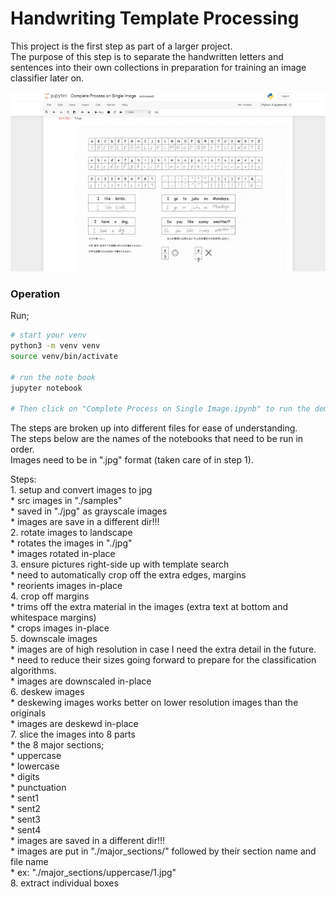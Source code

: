 # Handwriting Template Processing
This project is the first step as part of a larger project.  
The purpose of this step is to separate the handwritten letters and sentences into their own collections in preparation for training an image classifier later on.

![Screenshot](screenshot.jpg)

### Operation
Run;  
```bash
# start your venv
python3 -m venv venv
source venv/bin/activate

# run the note book
jupyter notebook

# Then click on "Complete Process on Single Image.ipynb" to run the demo notebook
```

The steps are broken up into different files for ease of understanding.  
The steps below are the names of the notebooks that need to be run in order.  
Images need to be in ".jpg" format (taken care of in step 1).  

Steps:  
    1. setup and convert images to jpg  
        * src images in "./samples"  
        * saved in "./jpg" as grayscale images  
        * images are save in a different dir!!!  
    2. rotate images to landscape  
        * rotates the images in "./jpg"  
        * images rotated in-place  
    3. ensure pictures right-side up with template search  
        * need to automatically crop off the extra edges, margins  
        * reorients images in-place  
    4. crop off margins  
        * trims off the extra material in the images (extra text at bottom and whitespace margins)   
        * crops images in-place  
    5. downscale images  
        * images are of high resolution in case I need the extra detail in the future.  
        * need to reduce their sizes going forward to prepare for the classification algorithms.  
        * images are downscaled in-place  
    6. deskew images  
        * deskewing images works better on lower resolution images than the originals  
        * images are deskewd in-place  
    7. slice the images into 8 parts  
        * the 8 major sections;  
            * uppercase  
            * lowercase  
            * digits  
            * punctuation  
            * sent1  
            * sent2  
            * sent3  
            * sent4  
        * images are saved in a different dir!!!  
        * images are put in "./major_sections/" followed by their section name and file name  
            * ex: "./major_sections/uppercase/1.jpg"  
    8. extract individual boxes  
